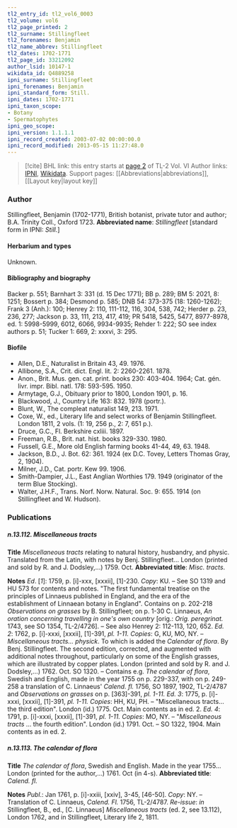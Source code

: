 ```yaml
---
tl2_entry_id: tl2_vol6_0003
tl2_volume: vol6
tl2_page_printed: 2
tl2_surname: Stillingfleet
tl2_forenames: Benjamin
tl2_name_abbrev: Stillingfleet
tl2_dates: 1702-1771
tl2_page_id: 33212092
author_lsid: 10147-1
wikidata_id: Q4889258
ipni_surname: Stillingfleet
ipni_forenames: Benjamin
ipni_standard_form: Still.
ipni_dates: 1702-1771
ipni_taxon_scope: 
- Botany
- Spermatophytes
ipni_geo_scope: 
ipni_version: 1.1.1.1
ipni_record_created: 2003-07-02 00:00:00.0
ipni_record_modified: 2013-05-15 11:27:48.0
---
```


> [!cite] BHL link: this entry starts at [page 2](https://www.biodiversitylibrary.org/page/33212092) of TL-2 Vol. VI
> Author links: [IPNI](https://www.ipni.org/a/10147-1), [Wikidata](https://www.wikidata.org/wiki/Q4889258). Support pages: [[Abbreviations|abbreviations]], [[Layout key|layout key]]

### Author

Stillingfleet, Benjamin (1702-1771), British botanist, private tutor and author; B.A. Trinity Coll., Oxford 1723. 
**Abbreviated name**: *Stillingfleet* \[standard form in IPNI: *Still.*\]

#### Herbarium and types

Unknown.

#### Bibliography and biography

Backer p. 551; Barnhart 3: 331 (d. 15 Dec 1771); BB p. 289; BM 5: 2021, 8: 1251; Bossert p. 384; Desmond p. 585; DNB 54: 373-375 (18: 1260-1262); Frank 3 (Anh.): 100; Henrey 2: 110, 111-112, 116, 304, 538, 742; Herder p. 23, 236, 277; Jackson p. 33, 111, 213, 417, 419; PR 5418, 5425, 5477, 8977-8978, ed. 1: 5998-5999, 6012, 6066, 9934-9935; Rehder 1: 222; SO see index authors p. 51; Tucker 1: 669, 2: xxxvi, 3: 295.

#### Biofile

- Allen, D.E., Naturalist in Britain 43, 49. 1976.
- Allibone, S.A., Crit. dict. Engl. lit. 2: 2260-2261. 1878.
- Anon., Brit. Mus. gen. cat. print. books 230: 403-404. 1964; Cat. gén. livr. impr. Bibl. natl. 178: 593-595. 1950.
- Armytage, G.J., Obituary prior to 1800, London 1901, p. 16.
- Blackwood, J., Country Life 163: 832. 1978 (portr.).
- Blunt, W., The compleat naturalist 149, 213. 1971.
- Coxe, W., ed., Literary life and select works of Benjamin Stillingfleet. London 1811, 2 vols. (1: 19, 256 p., 2: 7, 651 p.).
- Druce, G.C., Fl. Berkshire cxliii. 1897.
- Freeman, R.B., Brit. nat. hist. books 329-330. 1980.
- Fussell, G.E., More old English farming books 41-44, 49, 63. 1948.
- Jackson, B.D., J. Bot. 62: 361. 1924 (ex D.C. Tovey, Letters Thomas Gray, 2, 1904).
- Milner, J.D., Cat. portr. Kew 99. 1906.
- Smith-Dampier, J.L., East Anglian Worthies 179. 1949 (originator of the term Blue Stocking).
- Walter, J.H.F., Trans. Norf. Norw. Natural. Soc. 9: 655. 1914 (on Stillingfleet and W. Hudson).

### Publications

##### n.13.112. Miscellaneous tracts

**Title**
*Miscellaneous tracts* relating to natural history, husbandry, and physic. Translated from the Latin, with notes by Benj. Stillingfleet... London (printed and sold by R. and J. Dodsley,...) 1759. Oct.
**Abbreviated title**: *Misc. tracts*.

**Notes**
*Ed*. \[*1*\]: 1759, p. \[i\]-xxx, \[xxxii\], \[1\]-230. *Copy*: KU. – See SO 1319 and HU 573 for contents and notes. "The first fundamental treatise on the principles of Linnaeus published in England, and the era of the establishment of Linnaean botany in England". Contains on p. 202-218 *Observations on grasses* by B. Stillingfleet; on p. 1-30 C. Linnaeus, *An oration concerning travelling in one's own country* \[orig.: *Orig. peregrinat.* 1743, see SO 1354, TL-2/4726\]. – See also Henrey 2: 112-113, 120, 652.
*Ed. 2*: 1762, p. \[i\]-xxxi, \[xxxii\], \[1\]-391, *pl. 1-11. Copies*: G, KU, MO, NY. – *Miscellaneous tracts... physick*. To which is added the *Calendar of flora*. By Benj. Stillingfleet. The second edition, corrected, and augmented with additional notes throughout, particularly on some of the English grasses, which are illustrated by copper plates. London (printed and sold by R. and J. Dodsley,...) 1762. Oct. SO 1320. – Contains e.g. *The calendar of flora*, Swedish and English, made in the year 1755 on p. 229-337, with on p. 249-258 a translation of C. Linnaeus' *Calend. fl.* 1756, SO 1897, 1902, TL-2/4787 and *Observations on grasses* on p. \[363\]-391, *pl. 1-11.*
*Ed. 3*: 1775, p. \[i\]-xxxi, \[xxxii\], \[1\]-391, *pl. 1-11. Copies*: HH, KU, PH. – "Miscellaneous tracts... the third edition". London (id.) 1775. Oct. Main contents as in ed. 2.
*Ed. 4*: 1791, p. \[i\]-xxxi, \[xxxii\], \[1\]-391, *pl. 1-11. Copies*: MO, NY. – "*Miscellaneous tracts* ... the fourth edition". London (id.) 1791. Oct. – SO 1322, 1904. Main contents as in ed. 2.

##### n.13.113. The calendar of flora

**Title**
*The calendar of flora*, Swedish and English. Made in the year 1755... London (printed for the author,...) 1761. Oct (in 4-s).
**Abbreviated title**: *Calend. fl.*

**Notes**
*Publ*.: Jan 1761, p. \[i\]-xxiii, \[xxiv\], 3-45, \[46-50\]. *Copy*: NY. – Translation of C. Linnaeus, *Calend. Fl.* 1756, TL-2/4787.
*Re-issue*: *in* Stillingfleet, B., ed., \[C. Linnaeus\] *Miscellaneous tracts* (ed. 2, see 13.112), London 1762, and in Stillingfleet, Literary life 2, 1811.

